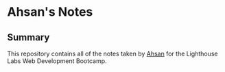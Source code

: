 # Ahsan's Notes

## Summary

This repository contains all of the notes taken by [Ahsan](https://github.com/ahsanirfan85) for the Lighthouse Labs Web Development Bootcamp.